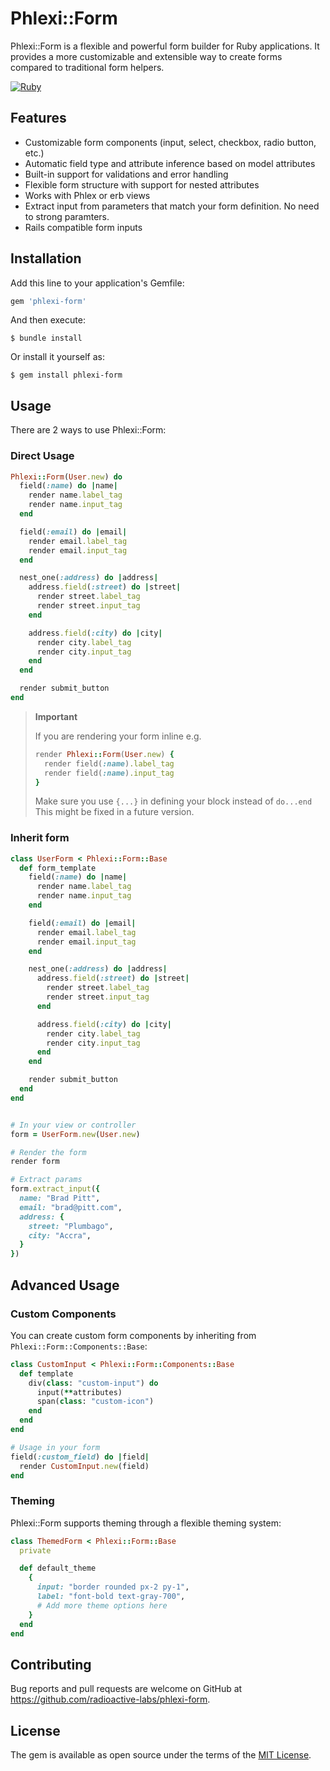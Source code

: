 # Phlexi::Form 

Phlexi::Form is a flexible and powerful form builder for Ruby applications. It provides a more customizable and extensible way to create forms compared to traditional form helpers.

[![Ruby](https://github.com/radioactive-labs/phlexi-form/actions/workflows/main.yml/badge.svg)](https://github.com/radioactive-labs/phlexi-form/actions/workflows/main.yml)

## Features

- Customizable form components (input, select, checkbox, radio button, etc.)
- Automatic field type and attribute inference based on model attributes
- Built-in support for validations and error handling
- Flexible form structure with support for nested attributes
- Works with Phlex or erb views
- Extract input from parameters that match your form definition. No need to strong paramters.
- Rails compatible form inputs


## Installation

Add this line to your application's Gemfile:

```ruby
gem 'phlexi-form'
```

And then execute:

```
$ bundle install
```

Or install it yourself as:

```
$ gem install phlexi-form
```

## Usage

There are 2 ways to use Phlexi::Form:

### Direct Usage

```ruby
Phlexi::Form(User.new) do
  field(:name) do |name|
    render name.label_tag
    render name.input_tag
  end

  field(:email) do |email|
    render email.label_tag
    render email.input_tag
  end

  nest_one(:address) do |address|
    address.field(:street) do |street|
      render street.label_tag
      render street.input_tag
    end

    address.field(:city) do |city|
      render city.label_tag
      render city.input_tag
    end
  end

  render submit_button
end
```

> **Important**
>
> If you are rendering your form inline e.g. 
> ```ruby
> render Phlexi::Form(User.new) {
>   render field(:name).label_tag
>   render field(:name).input_tag
> }
> ```
>
> Make sure you use `{...}` in defining your block instead of `do...end`
> This might be fixed in a future version.

### Inherit form

```ruby
class UserForm < Phlexi::Form::Base
  def form_template
    field(:name) do |name|
      render name.label_tag
      render name.input_tag
    end

    field(:email) do |email|
      render email.label_tag
      render email.input_tag
    end

    nest_one(:address) do |address|
      address.field(:street) do |street|
        render street.label_tag
        render street.input_tag
      end

      address.field(:city) do |city|
        render city.label_tag
        render city.input_tag
      end
    end

    render submit_button
  end
end


# In your view or controller
form = UserForm.new(User.new)

# Render the form
render form

# Extract params
form.extract_input({
  name: "Brad Pitt",
  email: "brad@pitt.com",
  address: {
    street: "Plumbago",
    city: "Accra",
  }
})
```

## Advanced Usage

### Custom Components

You can create custom form components by inheriting from `Phlexi::Form::Components::Base`:

```ruby
class CustomInput < Phlexi::Form::Components::Base
  def template
    div(class: "custom-input") do
      input(**attributes)
      span(class: "custom-icon")
    end
  end
end

# Usage in your form
field(:custom_field) do |field|
  render CustomInput.new(field)
end
```

### Theming

Phlexi::Form supports theming through a flexible theming system:

```ruby
class ThemedForm < Phlexi::Form::Base
  private

  def default_theme
    {
      input: "border rounded px-2 py-1",
      label: "font-bold text-gray-700",
      # Add more theme options here
    }
  end
end
```

<!-- ## Configuration

You can configure Phlexi::Form globally by creating an initializer:

```ruby
# config/initializers/phlexi_form.rb
Phlexi::Form.configure do |config|
  config.default_theme = {
    # Your default theme options
  }
  # Add more configuration options here
end
``` -->

## Contributing

Bug reports and pull requests are welcome on GitHub at https://github.com/radioactive-labs/phlexi-form.

## License

The gem is available as open source under the terms of the [MIT License](https://opensource.org/licenses/MIT).
